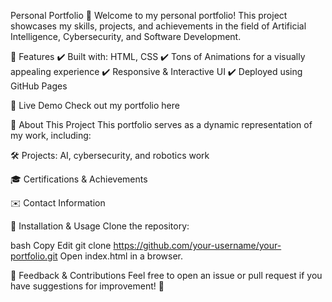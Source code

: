 Personal Portfolio 🚀
Welcome to my personal portfolio! This project showcases my skills, projects, and achievements in the field of Artificial Intelligence, Cybersecurity, and Software Development.

🚀 Features
✔️ Built with: HTML, CSS
✔️ Tons of Animations for a visually appealing experience
✔️ Responsive & Interactive UI
✔️ Deployed using GitHub Pages

🌟 Live Demo
Check out my portfolio here

📌 About This Project
This portfolio serves as a dynamic representation of my work, including:

🛠️ Projects: AI, cybersecurity, and robotics work

🎓 Certifications & Achievements

✉️ Contact Information

📂 Installation & Usage
Clone the repository:

bash
Copy
Edit
git clone https://github.com/your-username/your-portfolio.git
Open index.html in a browser.

📢 Feedback & Contributions
Feel free to open an issue or pull request if you have suggestions for improvement! 🚀
